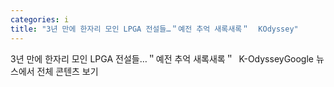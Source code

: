 ```yaml
---
categories: i
title: "3년 만에 한자리 모인 LPGA 전설들…＂예전 추억 새록새록＂  KOdyssey"
---
```

3년 만에 한자리 모인 LPGA 전설들…＂예전 추억 새록새록＂&nbsp;&nbsp;K-OdysseyGoogle 뉴스에서 전체 콘텐츠 보기